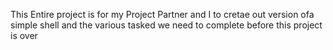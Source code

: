 This Entire project is for my Project Partner and I to cretae out version ofa simple shell and the various tasked we need to complete before this project is over
